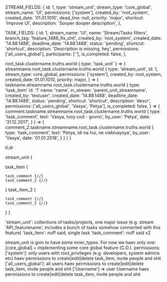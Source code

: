 STREAM_FIELDS: {
      id: 1,
      type: 'stream_unit',
      stream_type: 'core_global',
      stream_name: 'UI',
      permissions: ['system'],
      created_by: 'root_system',
      created_date: '01.01.1010',
      dead_line: null,
      priority: 'major',
      shortcut: 'Improve UI',
      description: 'Sooper dooper description',
},

TASK_FIELDS: {
      id: 1,
      stream_name: 'UI',
      name: 'Stream/Tasks filters',
      branch_tag: 'feature_1488_fix_shit',
      created_by: 'root_system',
      created_date: '14.88.1488',
      deadline_date: '14.88.1488',
      status: 'pending',
      shortcut: 'shortcut',
      description: 'Description is missing, hey',
      permissions: ['all_users_global'],
      participants: [''],
      is_completed: false,
},

root_task.clustername.truths.world
{
  type: 'task_unit'
}
=>
{
  streamname.root_task.clustername.truths.world {
    type: 'stream_unit',
    id: 1,
    stream_type: core_global,
    permissions: ['system'],
    created_by: root_system,
    created_date: 01.01.1010,
    priority: major,
  }
  =>
  {
    taskname.streamname.root_task.clustername.truths.world {
      type: 'task_item'
      id: '1'
      name: 'name',
      in_stream: 'parent_unit_streamname',
      created_by: 'testuser',
      created_date: '14.88.1488',
      deadline_date: '14.88.1488',
      status: 'pending',
      shortcut: 'shortcut',
      description: 'descr',
      permissions: ['all_users_global', 'Vasya', 'Petya'],
      is_completed: false,
    }
    =>
    {
      comment.taskname.streamname.root_task.clustername.truths.world {
        type: 'task_comment',
        text: 'Vasya, tvoy cod - govno',
        by_user: 'Petya',
        date: '31.12.2017',
      }
    }
    =>
    {
      comment_2.taskname.streamname.root_task.clustername.truths.world {
        type: 'task_comment',
        text: 'Petya, idi na hui, ne viebivaysya',
        by_user: 'Vasya',
        date: '01.01.2018',
      }
    }
  }
}

tl;dr

stream_unit {

  task_item {

    task_comment {//}
    task_comment_2 {//}
  }
  task_item_2 {

    task_comment {//}
    task_comment_2 {//}
  }
}

'stream_unit': collections of tasks/projects, one major issue (e.g. stream 'API_featurename', includes a bunch of tasks somehow connected with this feature)
'task_item': nuff said, single task
'task_comment': nuff said x2

stream_unit is goin to have some inner_types. For now we haev only one: [core_global] = implementing some core global feature (C.O.).
permissions:
['system']: only users with root_privileges (e.g. developers, system admins etc) haev permissions to create|edit|delete task_item, invite people and shit
['all_users_global']: all users haev permissions to create|edit|delete task_item, invite people and shit
['Username'] => user Username haes permissions to create|edit|delete task_item, invite people and shit
